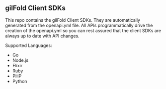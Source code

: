 ## gilFold Client SDKs

This repo contains the gilFold Client SDKs. They are automatically generated from the openapi.yml file. All APIs programmatically drive the creation of the openapi.yml so you can rest assured that the client SDKs are always up to date with API changes.

Supported Languages:

- Go
- Node.js
- Elixir
- Ruby
- PHP
- Python
